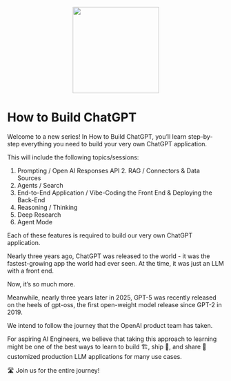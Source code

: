 
<p align = "center" draggable=”false” ><img src="https://github.com/AI-Maker-Space/LLM-Dev-101/assets/37101144/d1343317-fa2f-41e1-8af1-1dbb18399719" 
     width="200px"
     height="auto"/>
</p>

# How to Build ChatGPT

Welcome to a new series! In How to Build ChatGPT, you’ll learn step-by-step everything you need to build your very own ChatGPT application.

​This will include the following topics/sessions:

1. ​Prompting / Open AI Responses API
​2. RAG / Connectors & Data Sources
3. ​Agents / Search
4. ​End-to-End Application / Vibe-Coding the Front End & Deploying the Back-End
5. ​Reasoning / Thinking
6. ​Deep Research
7. ​Agent Mode

​Each of these features is required to build our very own ChatGPT application.

​Nearly three years ago, ChatGPT was released to the world - it was the fastest-growing app the world had ever seen. At the time, it was just an LLM with a front end.

​Now, it’s so much more.

​Meanwhile, nearly three years later in 2025, GPT-5 was recently released on the heels of gpt-oss, the first open-weight model release since GPT-2 in 2019.

​We intend to follow the journey that the OpenAI product team has taken.

​For aspiring AI Engineers, we believe that taking this approach to learning might be one of the best ways to learn to build 🏗️, ship 🚢, and share 🚀 customized production LLM applications for many use cases.

​🛣️ Join us for the entire journey!